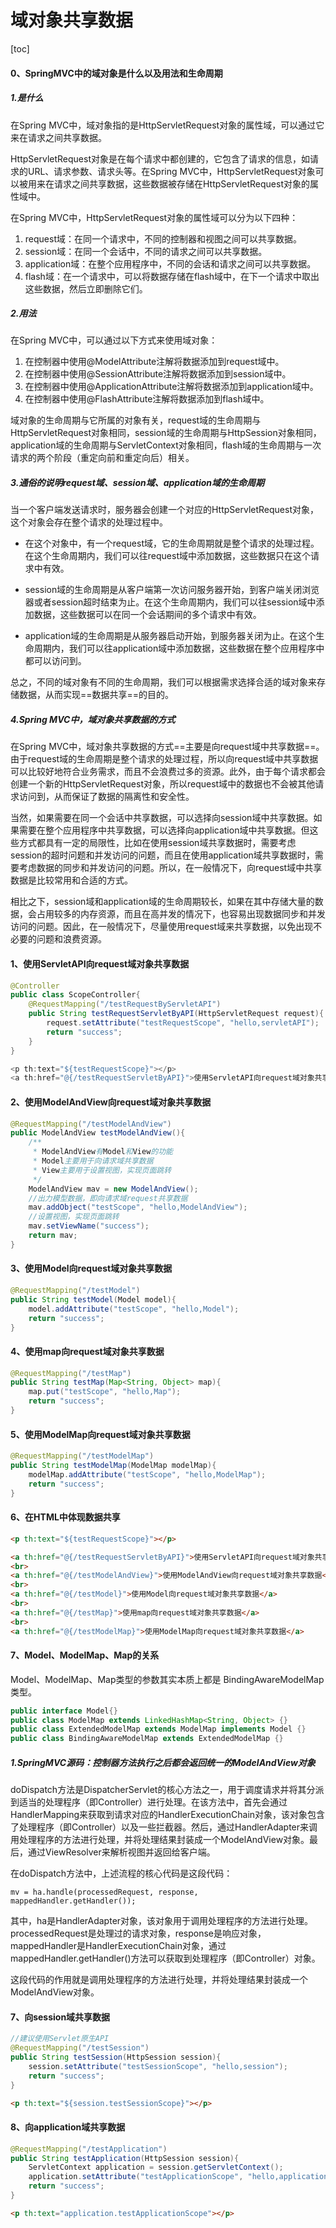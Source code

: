 # 域对象共享数据

[toc]

#### 0、SpringMVC中的域对象是什么以及用法和生命周期

##### 1.是什么

在Spring MVC中，域对象指的是HttpServletRequest对象的属性域，可以通过它来在请求之间共享数据。

HttpServletRequest对象是在每个请求中都创建的，它包含了请求的信息，如请求的URL、请求参数、请求头等。在Spring MVC中，HttpServletRequest对象可以被用来在请求之间共享数据，这些数据被存储在HttpServletRequest对象的属性域中。

在Spring MVC中，HttpServletRequest对象的属性域可以分为以下四种：

1. request域：在同一个请求中，不同的控制器和视图之间可以共享数据。
2. session域：在同一个会话中，不同的请求之间可以共享数据。
3. application域：在整个应用程序中，不同的会话和请求之间可以共享数据。
4. flash域：在一个请求中，可以将数据存储在flash域中，在下一个请求中取出这些数据，然后立即删除它们。

##### 2.用法

在Spring MVC中，可以通过以下方式来使用域对象：

1. 在控制器中使用@ModelAttribute注解将数据添加到request域中。
2. 在控制器中使用@SessionAttribute注解将数据添加到session域中。
3. 在控制器中使用@ApplicationAttribute注解将数据添加到application域中。
4. 在控制器中使用@FlashAttribute注解将数据添加到flash域中。

域对象的生命周期与它所属的对象有关，request域的生命周期与HttpServletRequest对象相同，session域的生命周期与HttpSession对象相同，application域的生命周期与ServletContext对象相同，flash域的生命周期与一次请求的两个阶段（重定向前和重定向后）相关。

##### 3.通俗的说明request域、session域、application域的生命周期

当一个客户端发送请求时，服务器会创建一个对应的HttpServletRequest对象，这个对象会存在整个请求的处理过程中。

* 在这个对象中，有一个request域，它的生命周期就是整个请求的处理过程。在这个生命周期内，我们可以往request域中添加数据，这些数据只在这个请求中有效。

* session域的生命周期是从客户端第一次访问服务器开始，到客户端关闭浏览器或者session超时结束为止。在这个生命周期内，我们可以往session域中添加数据，这些数据可以在同一个会话期间的多个请求中有效。

* application域的生命周期是从服务器启动开始，到服务器关闭为止。在这个生命周期内，我们可以往application域中添加数据，这些数据在整个应用程序中都可以访问到。

总之，不同的域对象有不同的生命周期，我们可以根据需求选择合适的域对象来存储数据，从而实现==数据共享==的目的。

##### 4.Spring MVC中，域对象共享数据的方式

在Spring MVC中，域对象共享数据的方式==主要是向request域中共享数据==。由于request域的生命周期是整个请求的处理过程，所以向request域中共享数据可以比较好地符合业务需求，而且不会浪费过多的资源。此外，由于每个请求都会创建一个新的HttpServletRequest对象，所以request域中的数据也不会被其他请求访问到，从而保证了数据的隔离性和安全性。

当然，如果需要在同一个会话中共享数据，可以选择向session域中共享数据。如果需要在整个应用程序中共享数据，可以选择向application域中共享数据。但这些方式都具有一定的局限性，比如在使用session域共享数据时，需要考虑session的超时问题和并发访问的问题，而且在使用application域共享数据时，需要考虑数据的同步和并发访问的问题。所以，在一般情况下，向request域中共享数据是比较常用和合适的方式。

相比之下，session域和application域的生命周期较长，如果在其中存储大量的数据，会占用较多的内存资源，而且在高并发的情况下，也容易出现数据同步和并发访问的问题。因此，在一般情况下，尽量使用request域来共享数据，以免出现不必要的问题和浪费资源。

#### 1、使用ServletAPI向request域对象共享数据

```java
@Controller
public class ScopeController{
    @RequestMapping("/testRequestByServletAPI")
    public String testRequestServletByAPI(HttpServletRequest request){
        request.setAttribute("testRequestScope", "hello,servletAPI");
        return "success";
    }
}

<p th:text="${testRequestScope}"></p>
<a th:href="@{/testRequestServletByAPI}">使用ServletAPI向request域对象共享数据</a>
```

#### 2、使用ModelAndView向request域对象共享数据

```java
@RequestMapping("/testModelAndView")
public ModelAndView testModelAndView(){
    /**
     * ModelAndView有Model和View的功能
     * Model主要用于向请求域共享数据
     * View主要用于设置视图，实现页面跳转
     */
    ModelAndView mav = new ModelAndView();
    //出力模型数据，即向请求域request共享数据
    mav.addObject("testScope", "hello,ModelAndView");
    //设置视图，实现页面跳转
    mav.setViewName("success");
    return mav;
}
```

#### 3、使用Model向request域对象共享数据

```java
@RequestMapping("/testModel")
public String testModel(Model model){
    model.addAttribute("testScope", "hello,Model");
    return "success";
}
```

#### 4、使用map向request域对象共享数据

```java
@RequestMapping("/testMap")
public String testMap(Map<String, Object> map){
    map.put("testScope", "hello,Map");
    return "success";
}
```

#### 5、使用ModelMap向request域对象共享数据

```java
@RequestMapping("/testModelMap")
public String testModelMap(ModelMap modelMap){
    modelMap.addAttribute("testScope", "hello,ModelMap");
    return "success";
}
```

#### 6、在HTML中体现数据共享

```html
<p th:text="${testRequestScope}"></p>
```

```html
<a th:href="@{/testRequestServletByAPI}">使用ServletAPI向request域对象共享数据</a>
<br>
<a th:href="@{/testModelAndView}">使用ModelAndView向request域对象共享数据</a>
<br>
<a th:href="@{/testModel}">使用Model向request域对象共享数据</a>
<br>
<a th:href="@{/testMap}">使用map向request域对象共享数据</a>
<br>
<a th:href="@{/testModelMap}">使用ModelMap向request域对象共享数据</a>
```

#### 7、Model、ModelMap、Map的关系

Model、ModelMap、Map类型的参数其实本质上都是 BindingAwareModelMap 类型。

```java
public interface Model{}
public class ModelMap extends LinkedHashMap<String, Object> {}
public class ExtendedModelMap extends ModelMap implements Model {}
public class BindingAwareModelMap extends ExtendedModelMap {}
```

##### 1.SpringMVC源码：控制器方法执行之后都会返回统一的ModelAndView对象

doDispatch方法是DispatcherServlet的核心方法之一，用于调度请求并将其分派到适当的处理程序（即Controller）进行处理。在该方法中，首先会通过HandlerMapping来获取到请求对应的HandlerExecutionChain对象，该对象包含了处理程序（即Controller）以及一些拦截器。然后，通过HandlerAdapter来调用处理程序的方法进行处理，并将处理结果封装成一个ModelAndView对象。最后，通过ViewResolver来解析视图并返回给客户端。

在doDispatch方法中，上述流程的核心代码是这段代码：

`mv = ha.handle(processedRequest, response, mappedHandler.getHandler());`

其中，ha是HandlerAdapter对象，该对象用于调用处理程序的方法进行处理。processedRequest是处理过的请求对象，response是响应对象，mappedHandler是HandlerExecutionChain对象，通过mappedHandler.getHandler()方法可以获取到处理程序（即Controller）对象。

这段代码的作用就是调用处理程序的方法进行处理，并将处理结果封装成一个ModelAndView对象。

#### 7、向session域共享数据

```java
//建议使用Servlet原生API
@RequestMapping("/testSession")
public String testSession(HttpSession session){
    session.setAttribute("testSessionScope", "hello,session");
    return "success";
}
```

```html
<p th:text="${session.testSessionScope}"></p>
```

#### 8、向application域共享数据

```java
@RequestMapping("/testApplication")
public String testApplication(HttpSession session){
	ServletContext application = session.getServletContext();
    application.setAttribute("testApplicationScope", "hello,application");
    return "success";
}
```

```html
<p th:text="application.testApplicationScope"></p>
```